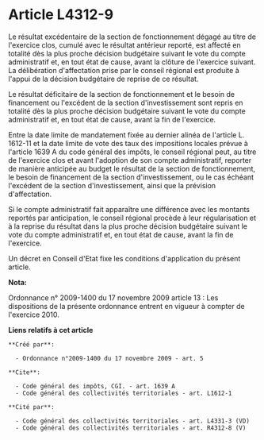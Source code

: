 # Article L4312-9

Le résultat excédentaire de la section de fonctionnement dégagé au titre de l'exercice clos, cumulé avec le résultat
antérieur reporté, est affecté en totalité dès la plus proche décision budgétaire suivant le vote du compte administratif et,
en tout état de cause, avant la clôture de l'exercice suivant. La délibération d'affectation prise par le conseil régional
est produite à l'appui de la décision budgétaire de reprise de ce résultat. 

Le résultat déficitaire de la section de fonctionnement et le besoin de financement ou l'excédent de la section
d'investissement sont repris en totalité dès la plus proche décision budgétaire suivant le vote du compte administratif et,
en tout état de cause, avant la fin de l'exercice. 

Entre la date limite de mandatement fixée au dernier alinéa de l'article L. 1612-11 et la date limite de vote des taux des
impositions locales prévue à l'article 1639 A du code général des impôts, le conseil régional peut, au titre de l'exercice
clos et avant l'adoption de son compte administratif, reporter de manière anticipée au budget le résultat de la section de
fonctionnement, le besoin de financement de la section d'investissement, ou le cas échéant l'excédent de la section
d'investissement, ainsi que la prévision d'affectation. 

Si le compte administratif fait apparaître une différence avec les montants reportés par anticipation, le conseil régional
procède à leur régularisation et à la reprise du résultat dans la plus proche décision budgétaire suivant le vote du compte
administratif et, en tout état de cause, avant la fin de l'exercice. 

Un décret en Conseil d'Etat fixe les conditions d'application du présent article.

**Nota:**

Ordonnance n° 2009-1400 du 17 novembre 2009 article 13 : Les dispositions de la présente ordonnance entrent en vigueur à
compter de l'exercice 2010.

**Liens relatifs à cet article**

	**Créé par**:

	  - Ordonnance n°2009-1400 du 17 novembre 2009 - art. 5

	**Cite**:

	  - Code général des impôts, CGI. - art. 1639 A
	  - Code général des collectivités territoriales - art. L1612-1

	**Cité par**:

	  - Code général des collectivités territoriales - art. L4331-3 (VD)
	  - Code général des collectivités territoriales - art. R4312-8 (V)
